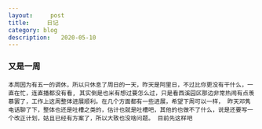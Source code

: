 ```yaml
---
layout:     post
title:     日记
category: blog
description:   2020-05-10
---
```


### 又是一周
    本周因为有五一的调休，所以只休息了周日的一天，昨天是阿里日，不过比你更没有干什么，一直在忙，连直播都没有看, 其实倒是也米有想过要怎么过，只是看西溪园区那边非常热闹有点羡慕罢了，工作上这周整体进展顺利。在几个方面都有一些进展，希望下周可以一样， 昨天邓隽电话聊了下，整体也还是吐槽之类的，估计也就是吐槽吧，其他的也做不了什么，说是还要写一个改正计划，姑且已经有方案了，所以大致也没啥问题。 目前先这样吧
